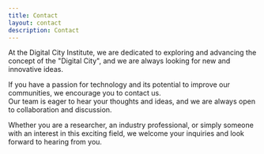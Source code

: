 ```yaml
---
title: Contact
layout: contact
description: Contact
---
```



At the Digital City Institute, we are dedicated to exploring and advancing the concept of the "Digital City", and we are always looking for new and innovative ideas.   


If you have a passion for technology and its potential to improve our communities, we encourage you to contact us.    
Our team is eager to hear your thoughts and ideas, and we are always open to collaboration and discussion.   

Whether you are a researcher, an industry professional, or simply someone with an interest in this exciting field, we welcome your inquiries and look forward to hearing from you.


